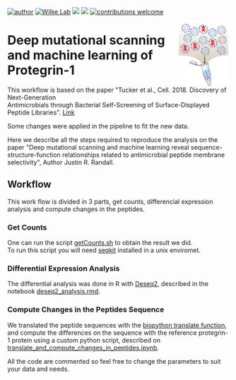 [![author](https://img.shields.io/badge/author-Luiz_Carlos-blue.svg)](https://www.linkedin.com/in/luiz-carlos-vieira-4582797b/) [![Wilke Lab](https://img.shields.io/badge/Wilke-Lab-red.svg?style=flat)](https://wilkelab.org/) [![](https://img.shields.io/badge/python-3.8+-yellow.svg)](https://www.python.org/downloads/release/python) [![](https://img.shields.io/badge/R%20Version-4.2.0-yellow.svg)](https://cran.r-project.org/bin/windows/base/) [![contributions welcome](https://img.shields.io/badge/contributions-welcome-brightgreen.svg?style=flat)](https://github.com/ziul-bio/Slay-seq_W3110_PG-1/issues) 

<img width="120px" alt="Slay logo" align="right" src="figures/logo.png">


# Deep mutational scanning and machine learning of Protegrin-1 


This workflow is based on the paper "Tucker et al., Cell. 2018. Discovery of Next-Generation   
Antimicrobials through Bacterial Self-Screening of Surface-Displayed Peptide Libraries". [Link](https://www.cell.com/cell/fulltext/S0092-8674(17)31451-4?_returnURL=https%3A%2F%2Flinkinghub.elsevier.com%2Fretrieve%2Fpii%2FS0092867417314514%3Fshowall%3Dtrue)

Some changes were applied in the pipeline to fit the new data.  

Here we describe all the steps required to reproduce the analysis on the paper "Deep mutational scanning and machine learning reveal sequence-structure-function relationships related to antimicrobial peptide membrane selectivity", Author Justin R. Randall.  


## Workflow

This work flow is divided in 3 parts, get counts, differencial expression analysis and compute changes in the peptides.

### Get Counts

One can run the script [getCounts.sh](https://github.com/ziul-bio/Slay-seq_W3110_PG-1/blob/main/01_getCount.sh) to obtain the result we did.  
To run this script you will need [seqkit](https://bioinf.shenwei.me/seqkit/) installed in a unix enviromet.  

### Differential Expression Analysis

The differential analysis was done in R with [Deseq2](https://bioconductor.org/packages/release/bioc/html/DESeq2.html), described in the notebook [deseq2_analysis.rmd](https://github.com/ziul-bio/Slay-seq_W3110_PG-1/blob/main/02_Analyse_Deseq2.Rmd).  

### Compute Changes in the Peptides Sequence

We translated the peptide sequences with the [biopython translate function](https://biopython.org/docs/1.75/api/Bio.Seq.html), and compute the differences on the sequence with the reference protegrin-1 protein using a custom python script, described on [translate_and_compute_changes_in_peptides.ipynb](https://github.com/ziul-bio/Slay-seq_W3110_PG-1/blob/main/03_translate_and_compute_changes_in_peptides.ipynb).


All the code are commented so feel free to change the parameters to suit your data and needs.
